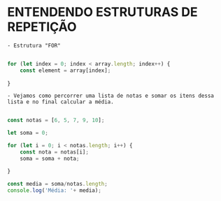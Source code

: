# ENTENDENDO ESTRUTURAS DE REPETIÇÃO

    - Estrutura "FOR"

~~~JavaScript

for (let index = 0; index < array.length; index++) {
    const element = array[index];
    
}

~~~
<!-- # PERCORRENDO UMA ARRAY COM O FOR -->


    - Vejamos como percorrer uma lista de notas e somar os itens dessa lista e no final calcular a média.

~~~JavaScript

const notas = [6, 5, 7, 9, 10];

let soma = 0;

for (let i = 0; i < notas.length; i++) {
    const nota = notas[i];
    soma = soma + nota;

}

const media = soma/notas.length;
console.log('Média: '+ media);

~~~